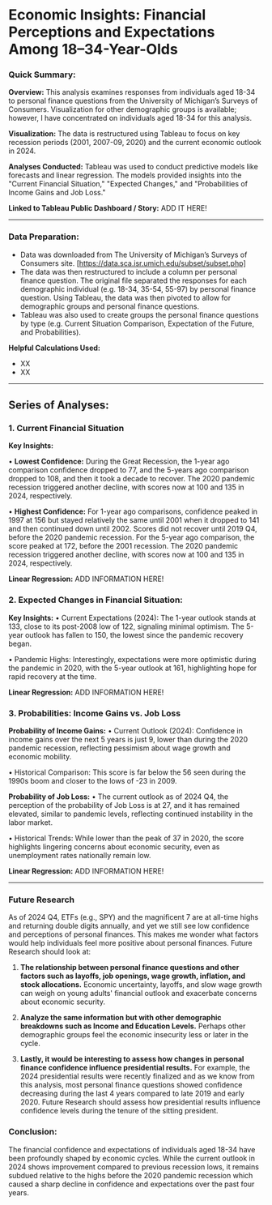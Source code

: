# Economic Insights: Financial Perceptions and Expectations Among 18–34-Year-Olds

### **Quick Summary:** 

**Overview:** This analysis examines responses from individuals aged 18-34 to personal finance questions from the University of Michigan’s Surveys of Consumers. Visualization for other demographic groups is available; however, I have concentrated on individuals aged 18-34 for this analysis. 

**Visualization:** The data is restructured using Tableau to focus on key recession periods (2001, 2007-09, 2020) and the current economic outlook in 2024. 

**Analyses Conducted:** Tableau was used to conduct predictive models like forecasts and linear regression. The models provided insights into the "Current Financial Situation," "Expected Changes," and "Probabilities of Income Gains and Job Loss."

**Linked to Tableau Public Dashboard / Story:**  ADD IT HERE! 

----------------------------------------------------------------------------------------------------------

### **Data Preparation:** 

- Data was downloaded from The University of Michigan’s Surveys of Consumers site. [https://data.sca.isr.umich.edu/subset/subset.php]
- The data was then restructured to include a column per personal finance question. The original file separated the responses for each demographic individual (e.g. 18-34, 35-54, 55-97) by personal finance question. Using Tableau, the data was then pivoted to allow for demographic groups and personal finance questions.
- Tableau was also used to create groups the personal finance questions by type (e.g. Current Situation Comparison, Expectation of the Future, and Probabilities).

**Helpful Calculations Used:** 
- XX
- XX

----------------------------------------------------------------------------------------------------------

## **Series of Analyses:**

### 1. Current Financial Situation

**Key Insights:**

•	**Lowest Confidence:** During the Great Recession, the 1-year ago comparison confidence dropped to 77, and the 5-years ago comparison dropped to 108, and then it took a decade to recover. The 2020 pandemic recession triggered another decline, with scores now at 100 and 135 in 2024, respectively. 

•	**Highest Confidence:** For 1-year ago comparisons, confidence peaked in 1997 at 156 but stayed relatively the same until 2001 when it dropped to 141 and then continued down until 2002. Scores did not recover until 2019 Q4, before the 2020 pandemic recession. For the 5-year ago comparison, the score peaked at 172, before the 2001 recession. The 2020 pandemic recession triggered another decline, with scores now at 100 and 135 in 2024, respectively.

**Linear Regression:** ADD INFORMATION HERE!


### 2. Expected Changes in Financial Situation: 

**Key Insights:**
•	Current Expectations (2024): The 1-year outlook stands at 133, close to its post-2008 low of 122, signaling minimal optimism. The 5-year outlook has fallen to 150, the lowest since the pandemic recovery began.

•	Pandemic Highs: Interestingly, expectations were more optimistic during the pandemic in 2020, with the 5-year outlook at 161, highlighting hope for rapid recovery at the time.

**Linear Regression:** ADD INFORMATION HERE!


### 3. Probabilities: Income Gains vs. Job Loss

**Probability of Income Gains:**
•	Current Outlook (2024): Confidence in income gains over the next 5 years is just 9, lower than during the 2020 pandemic recession, reflecting pessimism about wage growth and economic mobility.

•	Historical Comparison: This score is far below the 56 seen during the 1990s boom and closer to the lows of -23 in 2009.

**Probability of Job Loss:**
•	The current outlook as of 2024 Q4, the perception of the probability of Job Loss is at 27, and it has remained elevated, similar to pandemic levels, reflecting continued instability in the labor market.

•	Historical Trends: While lower than the peak of 37 in 2020, the score highlights lingering concerns about economic security, even as unemployment rates nationally remain low.

**Linear Regression:** ADD INFORMATION HERE!

----------------------------------------------------------------------------------------------------------

### Future Research
As of 2024 Q4, ETFs (e.g., SPY) and the magnificent 7 are at all-time highs and returning double digits annually, and yet we still see low confidence and perceptions of personal finances. This makes me wonder what factors would help individuals feel more positive about personal finances. Future Research should look at:
 
1.	**The relationship between  personal finance questions and other factors such as layoffs, job openings, wage growth, inflation, and stock allocations.** Economic uncertainty, layoffs, and slow wage growth can weigh on young adults' financial outlook and exacerbate concerns about economic security.

2.	**Analyze the same information but with other demographic breakdowns such as Income and Education Levels.** Perhaps other demographic groups feel the economic insecurity less or later in the cycle. 

3.	**Lastly, it would be interesting to assess how changes in personal finance confidence influence presidential results.** For example, the 2024 presidential results were recently finalized and as we know from this analysis, most personal finance questions showed confidence decreasing during the last 4 years compared to late 2019 and early 2020. Future Research should assess how presidential results influence confidence levels during the tenure of the sitting president. 


### Conclusion:

The financial confidence and expectations of individuals aged 18-34 have been profoundly shaped by economic cycles. While the current outlook in 2024 shows improvement compared to previous recession lows, it remains subdued relative to the highs before the 2020 pandemic recession which caused a sharp decline in confidence and expectations over the past four years. 

